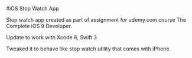 #iOS Stop Watch App

Stop watch app created as part of assignment for udemy.com course The Complete iOS 9 Developer.

Update to work with Xcode 8, Swift 3

Tweaked it to behave like stop watch utility that comes with iPhone. 


